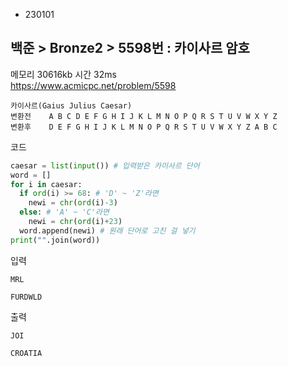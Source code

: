 - 230101
## 백준 > Bronze2 > 5598번 : 카이사르 암호
메모리 30616kb 시간 32ms  
https://www.acmicpc.net/problem/5598  

```
카이사르(Gaius Julius Caesar)
변환전    A B C D E F G H I J K L M N O P Q R S T U V W X Y Z 
변환후    D E F G H I J K L M N O P Q R S T U V W X Y Z A B C
```

코드
```python
caesar = list(input()) # 입력받은 카이사르 단어
word = []
for i in caesar:
  if ord(i) >= 68: # 'D' ~ 'Z'라면
    newi = chr(ord(i)-3)
  else: # 'A' ~ 'C'라면
    newi = chr(ord(i)+23)
  word.append(newi) # 원래 단어로 고친 걸 넣기
print("".join(word))
```

입력
```
MRL

FURDWLD
```

출력
```
JOI

CROATIA
```